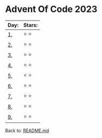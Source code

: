 # Advent Of Code 2023


| Day:                      | Stars:            |
| -------------------------- | -----------------| 
|[1.](/2023/code/day_1.py)   | :star: :star:    |
|[2.](/2023/code/day_2.py)   | :star: :star:    |
|[3.](/2023/code/day_3.py)   | :star: :star:    |
|[4.](/2023/code/day_4.py)   | :star: :star:    |
|[5.](/2023/code/day_5.py)   | :star: :star:    |
|[6.](/2023/code/day_6.py)   | :star: :star:    |
|[7.](/2023/code/day_7.py)   | :star: :star:    |
|[8.](/2023/code/day_8.py)   | :star: :star:    |
|[9.](/2023/code/day_9.py)   | :star: :star:    |

Back to: [README.md](../README.md)